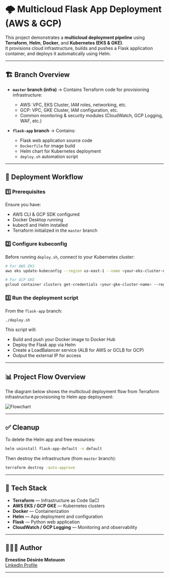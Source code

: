 # 🌩️ Multicloud Flask App Deployment (AWS & GCP)

This project demonstrates a **multicloud deployment pipeline** using **Terraform**, **Helm**, **Docker**, and **Kubernetes (EKS & GKE)**.  
It provisions cloud infrastructure, builds and pushes a Flask application container, and deploys it automatically using Helm.

---

## 🏗️ Branch Overview

- **`master` branch (infra)** → Contains Terraform code for provisioning infrastructure:
  - AWS: VPC, EKS Cluster, IAM roles, networking, etc.
  - GCP: VPC, GKE Cluster, IAM configuration, etc.
  - Common monitoring & security modules (CloudWatch, GCP Logging, WAF, etc.)

- **`flask-app` branch** → Contains:
  - Flask web application source code
  - `Dockerfile` for image build
  - Helm chart for Kubernetes deployment
  - `deploy.sh` automation script

---

## 🚀 Deployment Workflow

### 1️⃣ Prerequisites

Ensure you have:
- AWS CLI & GCP SDK configured
- Docker Desktop running
- kubectl and Helm installed
- Terraform initialized in the `master` branch

### 2️⃣ Configure kubeconfig

Before running `deploy.sh`, connect to your Kubernetes cluster:

```bash
# For AWS EKS
aws eks update-kubeconfig --region us-east-1 --name <your-eks-cluster-name>

# For GCP GKE
gcloud container clusters get-credentials <your-gke-cluster-name> --region <your-region> --project <your-project-id>
```

### 3️⃣ Run the deployment script

From the `flask-app` branch:

```bash
./deploy.sh
```

This script will:
- Build and push your Docker image to Docker Hub
- Deploy the Flask app via Helm
- Create a LoadBalancer service (ALB for AWS or GCLB for GCP)
- Output the external IP for access

---

## 📊 Project Flow Overview

The diagram below shows the multicloud deployment flow from Terraform infrastructure provisioning to Helm app deployment:

![Flowchart](https://files.oaiusercontent.com/file-000000002ea4620986dce9dfa1606681/A_flowchart_in_the_digital_image_illustrates_a_mul.png)

---

## ✅ Cleanup

To delete the Helm app and free resources:

```bash
helm uninstall flask-app-default -n default
```

Then destroy the infrastructure (from `master` branch):

```bash
terraform destroy -auto-approve
```

---

## 🧩 Tech Stack

- **Terraform** — Infrastructure as Code (IaC)
- **AWS EKS / GCP GKE** — Kubernetes clusters
- **Docker** — Containerization
- **Helm** — App deployment and configuration
- **Flask** — Python web application
- **CloudWatch / GCP Logging** — Monitoring and observability

---

## 👩🏽‍💻 Author

**Ernestine Désirée Motouom**  
[LinkedIn Profile](https://www.linkedin.com/in/ernestine-desiree-motouom-601716269/)

---
